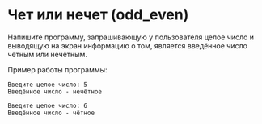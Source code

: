 
# Чет или нечет (odd_even)

Напишите программу, запрашивающую у пользователя целое число и выводящую на экран информацию о том, является введённое число чётным или нечётным.

Пример работы программы:

```text
Введите целое число: 5
Введённое число - нечётное
```

```text
Введите целое число: 6
Введённое число - чётное
```
